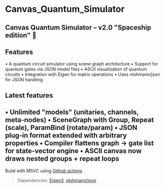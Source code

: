 # Canvas_Quantum_Simulator

Canvas Quantum Simulator – v2.0 "Spaceship edition" 🚀
-------------------------------------------------------------
## Features
 • A quantum circuit simulator using scene graph architecture
 • Support for quantum gates via JSON model files
 • ASCII visualization of quantum circuits
 • Integration with Eigen for matrix operations
 • Uses nlohmann/json for JSON handling

## Latest features
 • Unlimited "models" (unitaries, channels, meta‑nodes)
 • SceneGraph with Group, Repeat (scale), ParamBind (rotate/param)
 • JSON plug‑in format extended with arbitrary properties
 • Compiler flattens graph → gate list for state‑vector engine
 • ASCII canvas now draws nested groups + repeat loops
-------------------------------------------------------------
Build with MSVC using [Github actions](https://github.com/Andycar/Canvas_Quantum_Simulator/actions)

> Dependencies: [Eigen3](https://eigen.tuxfamily.org/index.php?title=Main_Page), [nlohmann/json](https://github.com/nlohmann/json)